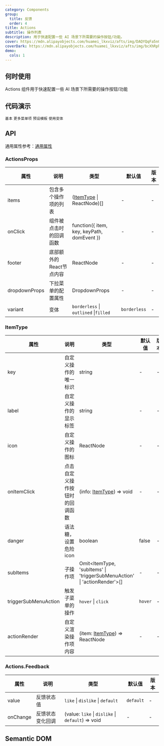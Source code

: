 ```yaml
---
category: Components
group:
  title: 反馈
  order: 4
title: Actions
subtitle: 操作列表
description: 用于快速配置一些 AI 场景下所需要的操作按钮/功能。
cover: https://mdn.alipayobjects.com/huamei_lkxviz/afts/img/DAQYQqFa5n0AAAAAQFAAAAgADtFMAQFr/original
coverDark: https://mdn.alipayobjects.com/huamei_lkxviz/afts/img/bcXhRphVOuIAAAAAQFAAAAgADtFMAQFr/original
demo:
  cols: 1
---
```


## 何时使用

Actions 组件用于快速配置一些 AI 场景下所需要的操作按钮/功能

## 代码演示

<!-- prettier-ignore -->
<code src="./demo/basic.tsx">基本</code>
<code src="./demo/sub.tsx">更多菜单项</code>
<code src="./demo/preset.tsx">预设模板</code>
<code src="./demo/variant.tsx">使用变体</code>

## API

通用属性参考：[通用属性](/docs/react/common-props)

### ActionsProps

| 属性 | 说明 | 类型 | 默认值 | 版本 |
| --- | --- | --- | --- | --- |
| items | 包含多个操作项的列表 | ([ItemType](#itemtype) \| ReactNode)[] | - | - |
| onClick | 组件被点击时的回调函数 | function({ item, key, keyPath, domEvent }) | - | - |
| footer | 底部额外的React节点内容 | ReactNode | - | - |
| dropdownProps | 下拉菜单的配置属性 | DropdownProps | - | - |
| variant | 变体 | `borderless` \| `outlined` \|`filled` | `borderless` | - |

### ItemType

| 属性 | 说明 | 类型 | 默认值 | 版本 |
| --- | --- | --- | --- | --- |
| key | 自定义操作的唯一标识 | string | - | - |
| label | 自定义操作的显示标签 | string | - | - |
| icon | 自定义操作的图标 | ReactNode | - | - |
| onItemClick | 点击自定义操作按钮时的回调函数 | (info: [ItemType](#itemtype)) => void | - | - |
| danger | 语法糖，设置危险icon | boolean | false | - |
| subItems | 子操作项 | Omit<ItemType, 'subItems' \| 'triggerSubMenuAction' \| 'actionRender'>[] | - | - |
| triggerSubMenuAction | 触发子菜单的操作 | `hover` \| `click` | `hover` | - |
| actionRender | 自定义渲染操作项内容 | (item: [ItemType](#itemtype)) => ReactNode | - | - |

### Actions.Feedback

| 属性 | 说明 | 类型 | 默认值 | 版本 |
| --- | --- | --- | --- | --- |
| value | 反馈状态值 | `like` \| `dislike` \| `default` | `default` | - |
| onChange | 反馈状态变化回调 | (value: `like` \| `dislike` \| `default`) => void | - | - |

## Semantic DOM

<code src="./demo/_semantic.tsx" simplify="true"></code>
